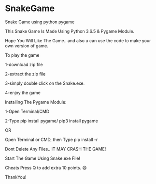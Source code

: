 # SnakeGame

Snake Game using python pygame


This Snake Game Is Made Using Python 3.6.5 & Pygame Module. 

Hope You Will Like The Game.. and also u can use the code to make your own version of game.

To play the game

1-download zip file 

2-extract the zip file

3-simply double click on the Snake.exe.

4-enjoy the game



Installing The Pygame Module:

1-Open Terminal/CMD

2-Type pip install pygame/ pip3 install pygame

  OR

  Open Terminal or CMD, then Type pip install -r <path to the game>


Dont Delete Any Files.. IT MAY CRASH THE GAME!

Start The Game Using Snake.exe File!

Cheats
Press Q to add extra 10 points. 😄

ThankYou!
